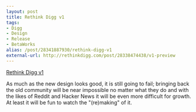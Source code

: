 ```yaml
---
layout: post
title: Rethink Digg v1
tags:
- Digg
- Design
- Release
- BetaWorks
alias: /post/28341887930/rethink-digg-v1
external-url: http://rethinkdigg.com/post/28338474438/v1-preview
---
```

[Rethink Digg v1](http://rethinkdigg.com/post/28338474438/v1-preview)

As much as the new design looks good, it is still going to fail; bringing back the old community will be near impossible no matter what they do and with the likes of Reddit and Hacker News it will be even more difficult for growth. At least it will be fun to watch the "(re)making" of it.


